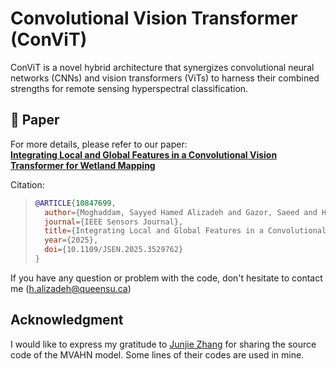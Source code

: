 #  Convolutional Vision Transformer (ConViT)

ConViT is a novel hybrid architecture that synergizes convolutional neural networks (CNNs) and vision transformers (ViTs) to harness their combined strengths for remote sensing hyperspectral classification. 

## 🔗 Paper  
For more details, please refer to our paper:  
**[Integrating Local and Global Features in a Convolutional Vision Transformer for Wetland Mapping](https://ieeexplore.ieee.org/abstract/document/10847699)**  

Citation: 

> ```bibtex
> @ARTICLE{10847699,
>   author={Moghaddam, Sayyed Hamed Alizadeh and Gazor, Saeed and Homayouni, Saeid and Karami, Fahime},
>   journal={IEEE Sensors Journal}, 
>   title={Integrating Local and Global Features in a Convolutional Vision Transformer for Wetland Mapping}, 
>   year={2025},
>   doi={10.1109/JSEN.2025.3529762}
> }
> ```

If you have any question or problem with the code, don't hesitate to contact me (h.alizadeh@queensu.ca)

## Acknowledgment
I would like to express my gratitude to [Junjie Zhang](https://github.com/ZJier) for 
sharing the source code of the MVAHN model. Some lines of their codes are used in mine.
